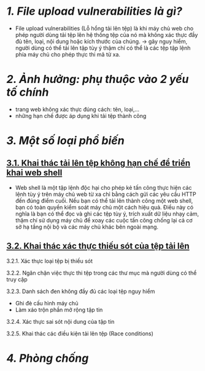 # _1. File upload vulnerabilities là gì?_
- File upload vulnerabilities (Lỗ hổng tải lên tệp) là khi máy chủ web cho phép người dùng tải tệp lên hệ thống tệp của nó mà không xác thực đầy đủ tên, loại, nội dung hoặc kích thước của chúng.
→ gây nguy hiểm, người dùng có thể tải lên tập tùy ý thậm chí có thể là các tệp tập lệnh phía máy chủ cho phép thực thi mã từ xa.
# _2. Ảnh hưởng: phụ thuộc vào 2 yếu tố chính_
* trang web không xác thực đúng cách: tên, loại,...
* những hạn chế được áp dụng khi tải tệp thành công
# _3. Một số loại phổ biến_
## [**3.1. Khai thác tải lên tệp không hạn chế để triển khai web shell**](part1.md)
* Web shell là một tập lệnh độc hại cho phép kẻ tấn công thực hiện các lệnh tùy ý trên máy chủ web từ xa chỉ bằng cách gửi các yêu cầu HTTP đến đúng điểm cuối.
Nếu bạn có thể tải lên thành công một web shell, bạn có toàn quyền kiểm soát máy chủ một cách hiệu quả. Điều này có nghĩa là bạn có thể đọc và ghi các tệp tùy ý, trích xuất dữ liệu nhạy cảm, thậm chí sử dụng máy chủ để xoay các cuộc tấn công chống lại cả cơ sở hạ tầng nội bộ và các máy chủ khác bên ngoài mạng.
## [**3.2. Khai thác xác thực thiếu sót của tệp tải lên**](part2.md)
3.2.1. Xác thực loại tệp bị thiếu sót

3.2.2. Ngăn chặn việc thực thi tệp trong các thư mục mà người dùng có thể truy cập

3.2.3. Danh sách đen không đầy đủ các loại tệp nguy hiểm
* Ghi đè cấu hình máy chủ
* Làm xáo trộn phần mở rộng tập tin

3.2.4. Xác thực sai sót nội dung của tập tin

3.2.5. Khai thác các điều kiện tải lên tệp (Race conditions)

# **_4. Phòng chống_**
